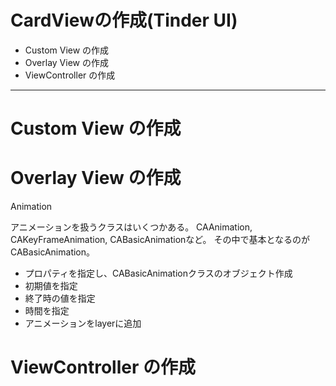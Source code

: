 # CardViewの作成(Tinder UI)

* Custom View の作成
* Overlay View の作成
* ViewController の作成

---

# Custom View の作成

# Overlay View の作成

Animation

アニメーションを扱うクラスはいくつかある。
CAAnimation, CAKeyFrameAnimation, CABasicAnimationなど。
その中で基本となるのがCABasicAnimation。

- プロパティを指定し、CABasicAnimationクラスのオブジェクト作成
- 初期値を指定
- 終了時の値を指定
- 時間を指定
- アニメーションをlayerに追加


# ViewController の作成
